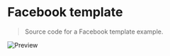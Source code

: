 # Facebook template

> Source code for a Facebook template example.

![Preview](https://user-images.githubusercontent.com/6137112/32421170-9c37500e-c263-11e7-8ef0-07a388f36210.png)
